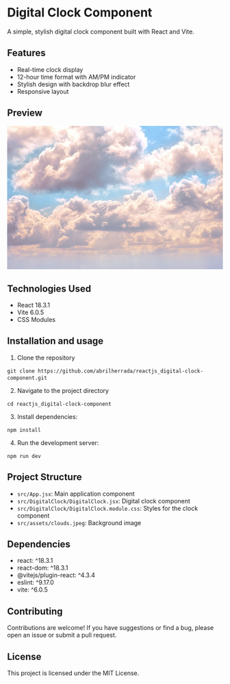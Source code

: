 # Digital Clock Component

A simple, stylish digital clock component built with React and Vite.

## Features

- Real-time clock display
- 12-hour time format with AM/PM indicator
- Stylish design with backdrop blur effect
- Responsive layout

## Preview

![Preview of the component](./src/assets/clouds.jpeg "Preview of the component")

## Technologies Used

- React 18.3.1
- Vite 6.0.5
- CSS Modules

## Installation and usage

1. Clone the repository

```[bash]
git clone https://github.com/abrilherrada/reactjs_digital-clock-component.git
```

2. Navigate to the project directory

```[bash]
cd reactjs_digital-clock-component
```

3. Install dependencies:

```[bash]
npm install
```

4. Run the development server:

```[bash]
npm run dev
```

## Project Structure

- `src/App.jsx`: Main application component
- `src/DigitalClock/DigitalClock.jsx`: Digital clock component
- `src/DigitalClock/DigitalClock.module.css`: Styles for the clock component
- `src/assets/clouds.jpeg`: Background image

## Dependencies

- react: ^18.3.1
- react-dom: ^18.3.1
- @vitejs/plugin-react: ^4.3.4
- eslint: ^9.17.0
- vite: ^6.0.5

## Contributing

Contributions are welcome! If you have suggestions or find a bug, please open an issue or submit a pull request.

## License

This project is licensed under the MIT License.
